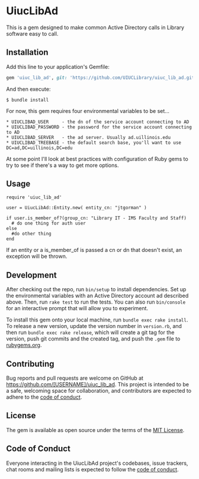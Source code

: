 # UiucLibAd

This is a gem designed to make common Active Directory calls in Library software easy to call.

## Installation

Add this line to your application's Gemfile:

```ruby
gem 'uiuc_lib_ad', git: 'https://github.com/UIUCLibrary/uiuc_lib_ad.git'
```

And then execute:

    $ bundle install


For now, this gem requires four environmental variables to be set...

    * UIUCLIBAD_USER     - the dn of the service account connecting to AD 
    * UIUCLIBAD_PASSWORD - the password for the service account connecting to AD
    * UIUCLIBAD_SERVER   - the ad server. Usually ad.uillinois.edu
    * UIUCLIBAD_TREEBASE - the default search base, you'll want to use DC=ad,DC=uillinois,DC=edu


At some point I'll look at best practices with configuration of Ruby gems to try to see if there's a way to get more options.


## Usage

```
require 'uiuc_lib_ad'

user = UiucLibAd::Entity.new( entity_cn: "jtgorman" )

if user.is_member_of?(group_cn: "Library IT - IMS Faculty and Staff)
  # do one thing for auth user
else
  #do other thing
end

```
If an entity or a is_member_of is passed a cn or dn that doesn't exist, an exception will be thrown.



## Development

After checking out the repo, run `bin/setup` to install dependencies. Set up the environmental variables with an Active Directory account ad described above. Then, run `rake test` to run the tests. You can also run `bin/console` for an interactive prompt that will allow you to experiment.

To install this gem onto your local machine, run `bundle exec rake install`. To release a new version, update the version number in `version.rb`, and then run `bundle exec rake release`, which will create a git tag for the version, push git commits and the created tag, and push the `.gem` file to [rubygems.org](https://rubygems.org).

## Contributing

Bug reports and pull requests are welcome on GitHub at https://github.com/[USERNAME]/uiuc_lib_ad. This project is intended to be a safe, welcoming space for collaboration, and contributors are expected to adhere to the [code of conduct](https://github.com/[USERNAME]/uiuc_lib_ad/blob/master/CODE_OF_CONDUCT.md).

## License

The gem is available as open source under the terms of the [MIT License](https://opensource.org/licenses/MIT).

## Code of Conduct

Everyone interacting in the UiucLibAd project's codebases, issue trackers, chat rooms and mailing lists is expected to follow the [code of conduct](https://github.com/[USERNAME]/uiuc_lib_ad/blob/master/CODE_OF_CONDUCT.md).
